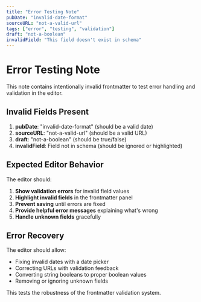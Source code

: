 ```yaml
---
title: "Error Testing Note"
pubDate: "invalid-date-format"
sourceURL: "not-a-valid-url"
tags: ["error", "testing", "validation"]
draft: "not-a-boolean"
invalidField: "This field doesn't exist in schema"
---
```


# Error Testing Note

This note contains intentionally invalid frontmatter to test error handling and validation in the editor.

## Invalid Fields Present

1. **pubDate**: "invalid-date-format" (should be a valid date)
2. **sourceURL**: "not-a-valid-url" (should be a valid URL)
3. **draft**: "not-a-boolean" (should be true/false)
4. **invalidField**: Field not in schema (should be ignored or highlighted)

## Expected Editor Behavior

The editor should:

1. **Show validation errors** for invalid field values
2. **Highlight invalid fields** in the frontmatter panel
3. **Prevent saving** until errors are fixed
4. **Provide helpful error messages** explaining what's wrong
5. **Handle unknown fields** gracefully

## Error Recovery

The editor should allow:
- Fixing invalid dates with a date picker
- Correcting URLs with validation feedback
- Converting string booleans to proper boolean values
- Removing or ignoring unknown fields

This tests the robustness of the frontmatter validation system.
